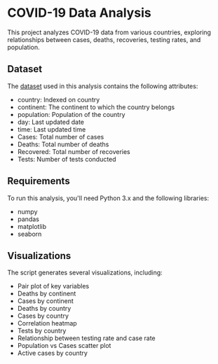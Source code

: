# COVID-19 Data Analysis
This project analyzes COVID-19 data from various countries, exploring relationships between cases, deaths, recoveries, testing rates, and population.

## Dataset

The [dataset](https://github.com/Negar-Mazaheri/covid-19-analysis/blob/main/covid_19.csv) used in this analysis contains the following attributes:
- country: Indexed on country
- continent: The continent to which the country belongs
- population: Population of the country
- day: Last updated date
- time: Last updated time
- Cases: Total number of cases
- Deaths: Total number of deaths
- Recovered: Total number of recoveries
- Tests: Number of tests conducted

## Requirements

To run this analysis, you'll need Python 3.x and the following libraries:
- numpy
- pandas
- matplotlib
- seaborn


## Visualizations

The script generates several visualizations, including:
- Pair plot of key variables
- Deaths by continent
- Cases by continent
- Deaths by country
- Cases by country
- Correlation heatmap
- Tests by country
- Relationship between testing rate and case rate
- Population vs Cases scatter plot
- Active cases by country
